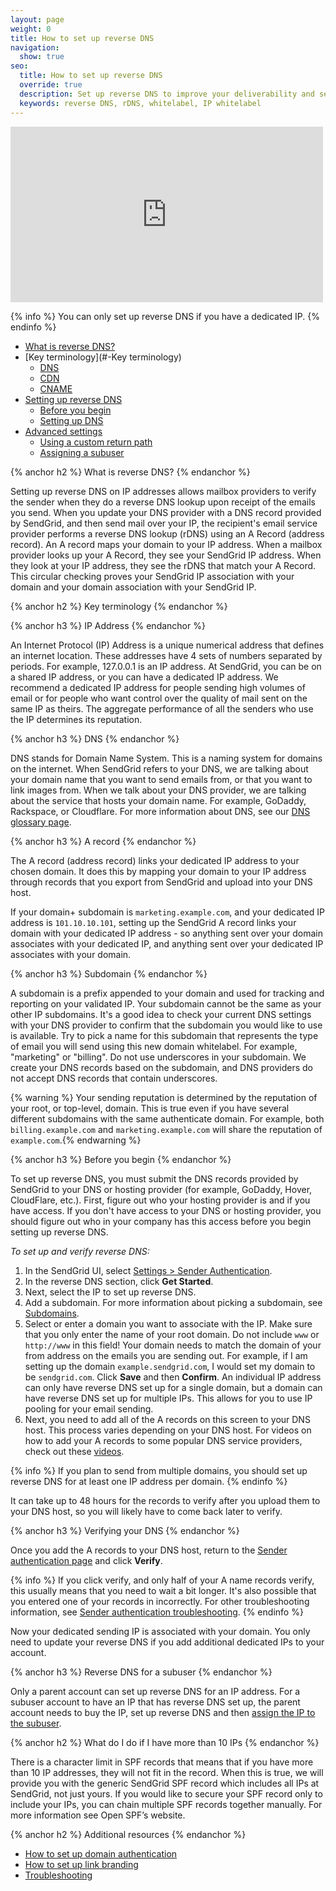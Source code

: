 ```yaml
---
layout: page
weight: 0
title: How to set up reverse DNS
navigation:
  show: true
seo:
  title: How to set up reverse DNS
  override: true
  description: Set up reverse DNS to improve your deliverability and security of your emails.
  keywords: reverse DNS, rDNS, whitelabel, IP whitelabel
---
```


<iframe src="https://player.vimeo.com/video/265831363" width="500" height="281" frameborder="0" webkitallowfullscreen mozallowfullscreen allowfullscreen></iframe>

{% info %}
You can only set up reverse DNS if you have a dedicated IP.
{% endinfo %}

- [What is reverse DNS?](#-What-is-reverse-DNS)
- [Key terminology](#-Key terminology)
    - [DNS](#-DNS)
    - [CDN](#-CDN)
    - [CNAME](#-CNAME)
- [Setting up reverse DNS](#-Setting-up-reverse-DNS)
    - [Before you begin](#-Before-you-begin)
    - [Setting up DNS](#-Setting-up-DNS)
- [Advanced settings](#-Advanced-settings)
    - [Using a custom return path](#-Using-a-custom-return-path)
    - [Assigning a subuser](#-Assigning-a-subuser)

{% anchor h2 %}
What is reverse DNS?
{% endanchor %}

Setting up reverse DNS on IP addresses allows mailbox providers to verify the sender when they do a reverse DNS lookup upon receipt of the emails you send. When you update your DNS provider with a DNS record provided by SendGrid, and then send mail over your IP, the recipient's email service provider performs a reverse DNS lookup (rDNS) using an A Record (address record). An A record maps your domain to your IP address. When a mailbox provider looks up your A Record, they see your SendGrid IP address. When they look at your IP address, they see the rDNS that match your A Record. This circular checking proves your SendGrid IP association with your domain and your domain association with your SendGrid IP.

{% anchor h2 %}
Key terminology
{% endanchor %}

{% anchor h3 %}
IP Address
{% endanchor %}

An Internet Protocol (IP) Address is a unique numerical address that defines an internet location. These addresses have 4 sets of numbers separated by periods. For example, 127.0.0.1 is an IP address. At SendGrid, you can be on a shared IP address, or you can have a dedicated IP address. We recommend a dedicated IP address for people sending high volumes of email or for people who want control over the quality of mail sent on the same IP as theirs. The aggregate performance of all the senders who use the IP determines its reputation.

{% anchor h3 %}
DNS
{% endanchor %}

DNS stands for Domain Name System. This is a naming system for domains on the internet. When SendGrid refers to your DNS, we are talking about your domain name that you want to send emails from, or that you want to link images from. When we talk about your DNS provider, we are talking about the service that hosts your domain name. For example, GoDaddy, Rackspace, or Cloudflare. For more information about DNS, see our [DNS glossary page]({{root_url}}/Glossary/dns.html).

{% anchor h3 %}
A record
{% endanchor %}

The A record (address record) links your dedicated IP address to your chosen domain. It does this by mapping your domain to your IP address through records that you export from SendGrid and upload into your DNS host.

If your domain+ subdomain is `marketing.example.com`, and your dedicated IP address is `101.10.10.101`, setting up the SendGrid A record links your domain with your dedicated IP address - so anything sent over your domain associates with your dedicated IP, and anything sent over your dedicated IP associates with your domain.

{% anchor h3 %}
Subdomain
{% endanchor %}

A subdomain is a prefix appended to your domain and used for tracking and reporting on your validated IP. Your subdomain cannot be the same as your other IP subdomains. It's a good idea to check your current DNS settings with your DNS provider to confirm that the subdomain you would like to use is available. Try to pick a name for this subdomain that represents the type of email you will send using this new domain whitelabel. For example, "marketing" or "billing". Do not use underscores in your subdomain. We create your DNS records based on the subdomain, and DNS providers do not accept DNS records that contain underscores.

{% warning %} Your sending reputation is determined by the reputation of your root, or top-level, domain. This is true even if you have several different subdomains with the same authenticate domain. For example, both `billing.example.com` and `marketing.example.com` will share the reputation of `example.com`.{% endwarning %}

{% anchor h3 %}
Before you begin
{% endanchor %}

To set up reverse DNS, you must submit the DNS records provided by SendGrid to your DNS or hosting provider (for example, GoDaddy, Hover, CloudFlare, etc.). First, figure out who your hosting provider is and if you have access. If you don't have access to your DNS or hosting provider, you should figure out who in your company has this access before you begin setting up reverse DNS.

*To set up and verify reverse DNS:*

1. In the SendGrid UI, select [Settings > Sender Authentication](https://app.sendgrid.com/settings/whitelabel).
1. In the reverse DNS section, click **Get Started**.
1. Next, select the IP to set up reverse DNS.
1. Add a subdomain. For more information about picking a subdomain, see [Subdomains](#-Subdomain).
1. Select or enter a domain you want to associate with the IP. Make sure that you only enter the name of your root domain. Do not include `www` or `http://www` in this field! Your domain needs to match the domain of your from address on the emails you are sending out. For example, if I am setting up the domain `example.sendgrid.com`, I would set my domain to be `sendgrid.com`. Click **Save** and then **Confirm**. An individual IP address can only have reverse DNS set up for a single domain, but a domain can have reverse DNS set up for multiple IPs. This allows for you to use IP pooling for your email sending.
1. Next, you need to add all of the A records on this screen to your DNS host. This process varies depending on your DNS host. For videos on how to add your A records to some popular DNS service providers, check out these [videos](https://sendgrid.com/docs/User_Guide/Settings/Whitelabel/providers.html).

{% info %}
If you plan to send from multiple domains, you should set up reverse DNS for at least one IP address per domain.
{% endinfo %}

It can take up to 48 hours for the records to verify after you upload them to your DNS host, so you will likely have to come back later to verify.

{% anchor h3 %}
Verifying your DNS
{% endanchor %}

Once you add the A records to your DNS host, return to the [Sender authentication page](https://app.sendgrid.com/settings/whitelabel) and click **Verify**.

{% info %}
If you click verify, and only half of your A name records verify, this usually means that you need to wait a bit longer. It's also possible that you entered one of your records in incorrectly. For other troubleshooting information, see [Sender authentication troubleshooting]({{root_url}}/User_Guide/Settings/Sender_authentication/Troubleshooting.html).
{% endinfo %}

Now your dedicated sending IP is associated with your domain. You only need to update your reverse DNS if you add additional dedicated IPs to your account.

{% anchor h3 %}
Reverse DNS for a subuser
{% endanchor %}

Only a parent account can set up reverse DNS for an IP address. For a subuser account to have an IP that has reverse DNS set up, the parent account needs to buy the IP, set up reverse DNS and then [assign the IP to the subuser]({{root_url}}/User_Guide/Settings/dedicated_ip_addresses.html#-Assigning-a-Dedicated-IP-address-to-a-subuser).

{% anchor h2 %}
What do I do if I have more than 10 IPs
{% endanchor %}

There is a character limit in SPF records that means that if you have more than 10 IP addresses, they will not fit in the record. When this is true, we will provide you with the generic SendGrid SPF record which includes all IPs at SendGrid, not just yours. If you would like to secure your SPF record only to include your IPs, you can chain multiple SPF records together manually. For more information see Open SPF’s website.

{% anchor h2 %}
Additional resources
{% endanchor %}

- [How to set up domain authentication]({{root_url}}/User_Guide/Settings/Sender_authentication/How_to_set_up_domain_authentication.html)
- [How to set up link branding]({{root_url}}/User_Guide/Settings/Sender_authentication/How_to_set_up_link_branding.html)
- [Troubleshooting]({{root_url}}/User_Guide/Settings/Sender_authentication/Troubleshooting.html)
